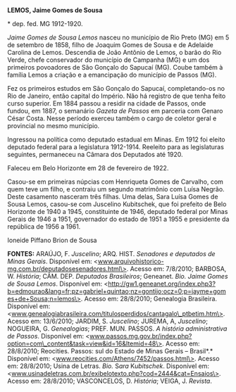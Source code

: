 **LEMOS, Jaime Gomes de Sousa**

\* dep. fed. MG 1912-1920.

*Jaime Gomes de Sousa Lemos* nasceu no município de Rio Preto (MG) em 5
de setembro de 1858, filho de Joaquim Gomes de Sousa e de Adelaide
Carolina de Lemos. Descendia de João Antônio de Lemos, o barão do Rio
Verde, chefe conservador do município de Campanha (MG) e um dos
primeiros povoadores de São Gonçalo do Sapucaí (MG). Coube também à
família Lemos a criação e a emancipação do município de Passos (MG).

Fez os primeiros estudos em São Gonçalo do Sapucaí, completando-os no
Rio de Janeiro, então capital do Império. Não há registro de que tenha
feito curso superior. Em 1884 passou a residir na cidade de Passos, onde
fundou, em 1887, o semanário *Gazeta de Passos* em parceria com Genaro
César Costa. Nesse período exerceu também o cargo de coletor geral e
provincial no mesmo município.

Ingressou na política como deputado estadual em Minas. Em 1912 foi
eleito deputado federal para a legislatura 1912-1914. Reeleito para as
legislaturas seguintes, permaneceu na Câmara dos Deputados até 1920.

Faleceu em Belo Horizonte em 28 de fevereiro de 1922.

Casou-se em primeiras núpcias com Henriqueta Gomes de Carvalho, com quem
teve um filho, e contraiu um segundo matrimônio com Luísa Negrão. Deste
casamento nasceram três filhas. Uma delas, Sara Luísa Gomes de Sousa
Lemos, casou-se com Juscelino Kubitschek, que foi prefeito de Belo
Horizonte de 1940 a 1945, constituinte de 1946, deputado federal por
Minas Gerais de 1946 a 1951, governador do estado de 1951 a 1955 e
presidente da república de 1956 a 1961.

Ioneide Piffano Brion de Sousa

**FONTES:** ARAÚJO, F. *Juscelino*; ARQ. HIST. *Senadores e deputados de
Minas Gerais*. Disponível em:
\<www.arquivohistorico-mg.com.br/deputadosesenadores.html\>. Acesso em:
7/8/2010; BARBOSA, W. *História*; CÂM. DEP. *Deputados Brasileiros*;
Geneanet. *Bio. Jaime Gomes de Sousa Lemos*. Disponível em:
\<http://gw1.geneanet.org/index.php3?b=edmourao&lang=fr;pz=gabriel+quintao;nz=gontijo;ocz=0;p=jayme+gomes+de+Sousa;n=lemos\>.
Acesso em: 28/8/2010; Genealogia Brasileira. Disponível em:
\<www.genealogiabrasileira.com/titulosperdidos/cantagalo\_ptbetim.htm\>.
Acesso em: 13/6/2010; JARDIM, S. *Juscelino*; JUREMA, A, *Juscelino*;
NOGUEIRA, G. *Genealogias*; PREF. MUN. PASSOS. *A história
administrativa de Passos*. Disponível em:
\<www.passos.mg.gov.br/index.php?option=com\_content&task=view&id=16&Itemid=48\>.
Acesso em: 28/8/2010; Reocities. Passos: sul do Estado de Minas Gerais –
Brasil*.* Disponível em: \<www.reocities.com/Athens/7452/passos.html\>.
Acesso em: 28/8/2010; Usina de Letras. *Bio.* S*ara* K*ubitschek*.
Disponível em:
\<www.usinadeletras.com.br/exibelotexto.php?cod=2444&cat=Ensaios\>.
Acesso em: 28/8/2010; VASCONCELOS, D. *História*; VEIGA, J. *Revista*.
